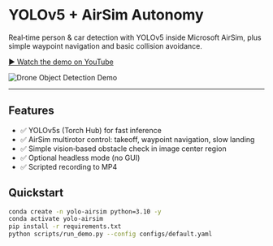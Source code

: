 # YOLOv5 + AirSim Autonomy

Real‑time person & car detection with YOLOv5 inside Microsoft AirSim, plus simple waypoint navigation and basic collision avoidance.

[▶️ Watch the demo on YouTube](https://youtu.be/SuTeEVTpxuw?si=joeSaWKcEFA3DiKz)

![Drone Object Detection Demo](assets/drone_object_detection.gif)


---

## Features
- ✅ YOLOv5s (Torch Hub) for fast inference
- ✅ AirSim multirotor control: takeoff, waypoint navigation, slow landing
- ✅ Simple vision‑based obstacle check in image center region
- ✅ Optional headless mode (no GUI)
- ✅ Scripted recording to MP4

## Quickstart
```bash
conda create -n yolo-airsim python=3.10 -y
conda activate yolo-airsim
pip install -r requirements.txt
python scripts/run_demo.py --config configs/default.yaml
